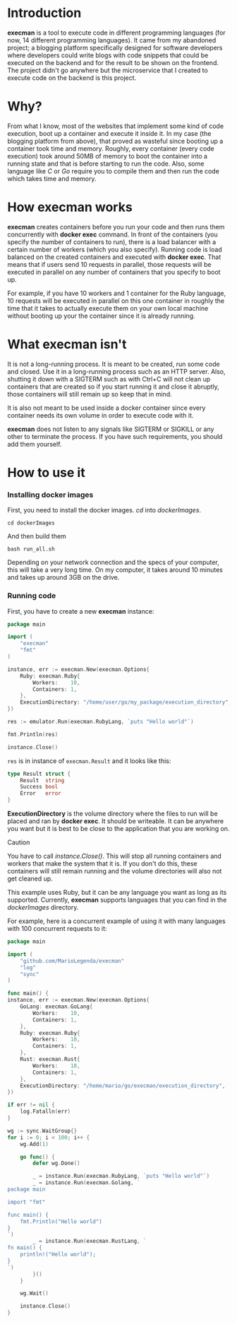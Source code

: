 # Introduction

**execman** is a tool to execute code in different programming languages (for now, 14
different programming languages). It came from my abandoned project; a blogging platform
specifically designed for software developers where developers could write blogs with
code snippets that could be executed on the backend and for the result to be shown on
the frontend. The project didn't go anywhere but the microservice that I created to execute
code on the backend is this project. 

# Why?

From what I know, most of the websites that implement some kind of code execution, boot up
a container and execute it inside it. In my case (the blogging platform from above), that proved
as wasteful since booting up a container took time and memory. Roughly, every container (every code
execution) took around 50MB of memory to boot the container into a running state and that is before starting to run
the code. Also, some language like _C_ or _Go_ require you to compile them and then run the code which
takes time and memory. 

# How execman works

**execman** creates containers before you run your code and then runs them concurrently with
**docker exec** command. In front of the containers (you specify the number of containers to run), 
there is a load balancer with a certain number of workers (which you also specify). Running code
is load balanced on the created containers and executed with **docker exec**. That means that if users
send 10 requests in parallel, those requests will be executed in parallel on any number of containers
that you specify to boot up. 

For example, if you have 10 workers and 1 container for the Ruby language, 10 requests will be executed
in parallel on this one container in roughly the time that it takes to actually execute them on your own local
machine without booting up your the container since it is already running.

# What execman isn't

It is not a long-running process. It is meant to be created, run some code and closed. 
Use it in a long-running process such as an HTTP server. Also, shutting it down with a SIGTERM
such as with Ctrl+C will not clean up containers that are created so if you start running it
and close it abruptly, those containers will still remain up so keep that in mind. 

It is also not meant to be used inside a docker container since every container needs its own
volume in order to execute code with it. 

**execman** does not listen to any signals like SIGTERM or SIGKILL or any other to terminate
the process. If you have such requirements, you should add them yourself. 

# How to use it

### Installing docker images

First, you need to install the docker images. _cd_ into _dockerImages_.

`cd dockerImages`

And then build them

`bash run_all.sh`

Depending on your network connection and the specs of your computer, this will take a very
long time. On my computer, it takes around 10 minutes and takes up around 3GB on the drive. 

### Running code

First, you have to create a new **execman** instance:

````go
package main

import (
    "execman"
    "fmt"
)

instance, err := execman.New(execman.Options{
    Ruby: execman.Ruby{
        Workers:    10,
        Containers: 1,
    },
    ExecutionDirectory: "/home/user/go/my_package/execution_directory",
})

res := emulator.Run(execman.RubyLang, `puts "Hello world"`)

fmt.Println(res)

instance.Close()
````

`res` is in instance of `execman.Result` and it looks like this:

````go
type Result struct {
    Result  string
    Success bool
    Error   error
}
````

**ExecutionDirectory** is the volume directory where the files to run will be placed and
ran by **docker exec**. It should be writeable. It can be anywhere you want but it is
best to be close to the application that you are working on. 

> [!CAUTION]
> You have to call _instance.Close()_. This will stop all running containers
> and workers that make the system that it is. If you don't do this, these
> containers will still remain running and the volume directories will also
> not get cleaned up. 

This example uses Ruby, but it can be any language you want as long as its supported. 
Currently, **execman** supports languages that you can find in the _dockerImages_ directory.

For example, here is a concurrent example of using it with many languages with
100 concurrent requests to it:

````go
package main

import (
	"github.com/MarioLegenda/execman"
	"log"
	"sync"
)

func main() {
instance, err := execman.New(execman.Options{
	GoLang: execman.GoLang{
		Workers:    10,
		Containers: 1,
	},
	Ruby: execman.Ruby{
		Workers:    10,
		Containers: 1,
	},
	Rust: execman.Rust{
		Workers:    10,
		Containers: 1,
	},
	ExecutionDirectory: "/home/mario/go/execman/execution_directory",
})

if err != nil {
	log.Fatalln(err)
}

wg := sync.WaitGroup{}
for i := 0; i < 100; i++ {
	wg.Add(1)

	go func() {
		defer wg.Done()

		_ = instance.Run(execman.RubyLang, `puts "Hello world"`)
		_ = instance.Run(execman.Golang, `
package main

import "fmt"

func main() {
	fmt.Println("Hello world")
}
`)
		_ = instance.Run(execman.RustLang, `
fn main() {
    println!("Hello world");
}
`)
		}()
	}

	wg.Wait()

	instance.Close()
}

````


